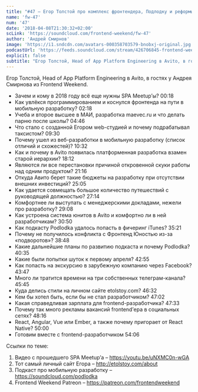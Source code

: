 ```yaml
---
title: "#47 – Егор Толстой про комплекс фронтендера, Подлодку и реформы в Avito"
name: 'fw-47'
num: '47'
date: '2018-04-08T21:30:32+02:00'
scLink: 'https://soundcloud.com/frontend-weekend/fw-47'
author: 'Андрей Смирнов'
image: 'https://i1.sndcdn.com/avatars-000358703579-bnobxj-original.jpg'
podcastUrl: 'https://feeds.soundcloud.com/stream/426706845-frontend-weekend-fw-47.m4a'
explicit: false
subtitle: "Егор Толстой, Head of App Platform Engineering в Avito, в гостях у Андрея Смирнова из Frontend Weekend.  "
---
```

Егор Толстой, Head of App Platform Engineering в Avito, в гостях у Андрея Смирнова из Frontend Weekend.  

- Зачем и кому в 2018 году всё еще нужны SPA Meetup’ы? <timecode sec="18">00:18</timecode>
- Как увлёкся программированием и коснулся фронтенда на пути в мобильную разработку? <timecode sec="138">02:18</timecode>
- Учеба и второе высшее в МАИ, разработка maevec.ru и что делать парню после школы? <timecode sec="286">04:46</timecode>
- Что стало с созданной Егором web-студией и почему подрабатывал таксистом? <timecode sec="570">09:30</timecode>
- Почему ушел из веб-разработки в мобильную разработку (список отличий и схожестей)? <timecode sec="632">10:32</timecode>
- Как и почему в Avito появилась платформенная разработка взамен старой иерархии? <timecode sec="1092">18:12</timecode>
- Являются ли все перестановки причиной откровенной скуки работы над одним продуктом? <timecode sec="1276">21:16</timecode>
- Откуда Авито берет такие бюджеты на разработку при отсутствии внешних инвестиций? <timecode sec="1505">25:05</timecode>
- Как удается совмещать большое количество путешествий с руководящей должностью?  <timecode sec="1634">27:14</timecode>
- Комфортнее ли выступать с менеджерскими докладами, нежели про разработку? <timecode sec="1748">29:08</timecode>
- Как устроена система юнитов в Avito и комфортно ли в ней разработчикам? <timecode sec="1850">30:50</timecode>
- Как подкасту Podlodka удалось попасть в фичеринг iTunes? <timecode sec="2121">35:21</timecode>
- Почему не получилось конфликта с Фронтенд Юностью из-за «подворотов»? <timecode sec="2328">38:48</timecode>
- Какие дальнейшие планы по развитию подкаста и почему Podlodka? <timecode sec="2435">40:35</timecode>
- Какие были попытки шуток к первому апреля? <timecode sec="2575">42:55</timecode>
- Как попасть на экскурсию в зарубежную компанию через Facebook? <timecode sec="2627">43:47</timecode>
- Много ли тратится времени на три собственных телеграм-канала? <timecode sec="2745">45:45</timecode>
- Куда делись стили на личном сайте etolstoy.com? <timecode sec="2792">46:32</timecode>
- Кем бы хотел быть, если бы не стал разработчиком? <timecode sec="2822">47:02</timecode>
- Какая справедливая зарплата для frontend-разработчика? <timecode sec="2853">47:33</timecode>
- Почему так много рекламы вакансий frontend’ера в социальных сетях? <timecode sec="2896">48:16</timecode>
- React, Angular, Vue или Ember, а также почему пригорает от React Native? <timecode sec="3000">50:00</timecode>
- Готовим вместе с frontend-разработчиком <timecode sec="3246">54:06</timecode>

Ссылки по теме:
1) Видео с прошедшего SPA Meetup’а – https://youtu.be/uNXMC0n-wGA
2) Тот самый личный сайт Егора – http://etolstoy.com/about
3) Подкаст про мобильную разработку – https://soundcloud.com/podlodka
4) Frontend Weekend Patreon – https://patreon.com/frontendweekend
